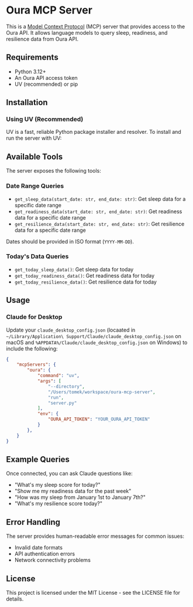 # Oura MCP Server

This is a [Model Context Protocol](https://modelcontextprotocol.io/introduction) (MCP) server that provides access to the Oura API. It allows language models to query sleep, readiness, and resilience data from Oura API.

## Requirements

- Python 3.12+
- An Oura API access token
- UV (recommended) or pip

## Installation

### Using UV (Recommended)

UV is a fast, reliable Python package installer and resolver. To install and run the server with UV:

## Available Tools

The server exposes the following tools:

### Date Range Queries

- `get_sleep_data(start_date: str, end_date: str)`: Get sleep data for a specific date range
- `get_readiness_data(start_date: str, end_date: str)`: Get readiness data for a specific date range
- `get_resilience_data(start_date: str, end_date: str)`: Get resilience data for a specific date range

Dates should be provided in ISO format (`YYYY-MM-DD`).

### Today's Data Queries

- `get_today_sleep_data()`: Get sleep data for today
- `get_today_readiness_data()`: Get readiness data for today
- `get_today_resilience_data()`: Get resilience data for today

## Usage

### Claude for Desktop

Update your `claude_desktop_config.json` (locaated in `~/Library/Application\ Support/Claude/claude_desktop_config.json` on macOS and `%APPDATA%/Claude/claude_desktop_config.json` on Windows) to include the following:

```json
{
    "mcpServers": {
        "oura": {
            "command": "uv",
            "args": [
                "--directory",
                "/Users/tomek/workspace/oura-mcp-server",
                "run",
                "server.py"
            ],
            "env": {
                "OURA_API_TOKEN": "YOUR_OURA_API_TOKEN"
            }
        },
    }
}
```

## Example Queries

Once connected, you can ask Claude questions like:

- "What's my sleep score for today?"
- "Show me my readiness data for the past week"
- "How was my sleep from January 1st to January 7th?"
- "What's my resilience score today?"

## Error Handling

The server provides human-readable error messages for common issues:

- Invalid date formats
- API authentication errors
- Network connectivity problems

## License

This project is licensed under the MIT License - see the LICENSE file for details.
